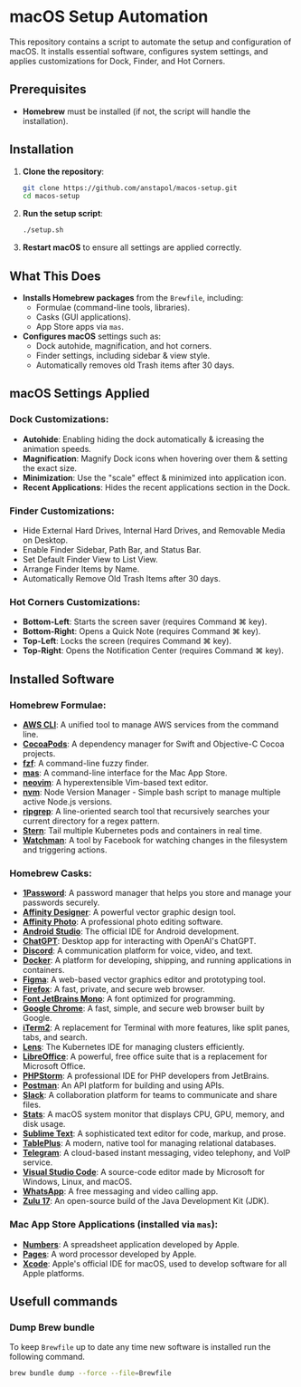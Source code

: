 # macOS Setup Automation

This repository contains a script to automate the setup and configuration of macOS. It installs essential software, configures system settings, and applies customizations for Dock, Finder, and Hot Corners.

## Prerequisites
- **Homebrew** must be installed (if not, the script will handle the installation).

## Installation

1. **Clone the repository**:
   ```bash
   git clone https://github.com/anstapol/macos-setup.git
   cd macos-setup
   ```

2. **Run the setup script**:
   ```bash
   ./setup.sh
   ```

3. **Restart macOS** to ensure all settings are applied correctly.

## What This Does
- **Installs Homebrew packages** from the `Brewfile`, including:
  - Formulae (command-line tools, libraries).
  - Casks (GUI applications).
  - App Store apps via `mas`.
- **Configures macOS** settings such as:
  - Dock autohide, magnification, and hot corners.
  - Finder settings, including sidebar & view style.
  - Automatically removes old Trash items after 30 days.

## macOS Settings Applied

### Dock Customizations:
- **Autohide**: Enabling hiding the dock automatically & icreasing the animation speeds.
- **Magnification**: Magnify Dock icons when hovering over them & setting the exact size.
- **Minimization**: Use the "scale" effect & minimized into application icon.
- **Recent Applications**: Hides the recent applications section in the Dock.

### Finder Customizations:
- Hide External Hard Drives, Internal Hard Drives, and Removable Media on Desktop.
- Enable Finder Sidebar, Path Bar, and Status Bar.
- Set Default Finder View to List View.
- Arrange Finder Items by Name.
- Automatically Remove Old Trash Items after 30 days.

### Hot Corners Customizations:
- **Bottom-Left**: Starts the screen saver (requires Command ⌘ key).
- **Bottom-Right**: Opens a Quick Note (requires Command ⌘ key).
- **Top-Left**: Locks the screen (requires Command ⌘ key).
- **Top-Right**: Opens the Notification Center (requires Command ⌘ key).

## Installed Software

### Homebrew Formulae:
- **[AWS CLI](https://aws.amazon.com/cli/)**: A unified tool to manage AWS services from the command line.
- **[CocoaPods](https://cocoapods.org/)**: A dependency manager for Swift and Objective-C Cocoa projects.
- **[fzf](https://github.com/junegunn/fzf)**: A command-line fuzzy finder.
- **[mas](https://github.com/mas-cli/mas)**: A command-line interface for the Mac App Store.
- **[neovim](https://neovim.io/)**: A hyperextensible Vim-based text editor.
- **[nvm](https://github.com/nvm-sh/nvm)**: Node Version Manager - Simple bash script to manage multiple active Node.js versions.
- **[ripgrep](https://github.com/BurntSushi/ripgrep)**: A line-oriented search tool that recursively searches your current directory for a regex pattern.
- **[Stern](https://github.com/stern/stern)**: Tail multiple Kubernetes pods and containers in real time.
- **[Watchman](https://facebook.github.io/watchman/)**: A tool by Facebook for watching changes in the filesystem and triggering actions.

### Homebrew Casks:
- **[1Password](https://1password.com/)**: A password manager that helps you store and manage your passwords securely.
- **[Affinity Designer](https://affinity.serif.com/en-gb/designer/)**: A powerful vector graphic design tool.
- **[Affinity Photo](https://affinity.serif.com/en-gb/photo/)**: A professional photo editing software.
- **[Android Studio](https://developer.android.com/studio)**: The official IDE for Android development.
- **[ChatGPT](https://chat.openai.com/)**: Desktop app for interacting with OpenAI's ChatGPT.
- **[Discord](https://discord.com/)**: A communication platform for voice, video, and text.
- **[Docker](https://www.docker.com/)**: A platform for developing, shipping, and running applications in containers.
- **[Figma](https://www.figma.com/)**: A web-based vector graphics editor and prototyping tool.
- **[Firefox](https://www.mozilla.org/en-US/firefox/new/)**: A fast, private, and secure web browser.
- **[Font JetBrains Mono](https://www.jetbrains.com/lp/mono/)**: A font optimized for programming.
- **[Google Chrome](https://www.google.com/chrome/)**: A fast, simple, and secure web browser built by Google.
- **[iTerm2](https://iterm2.com/)**: A replacement for Terminal with more features, like split panes, tabs, and search.
- **[Lens](https://k8slens.dev/)**: The Kubernetes IDE for managing clusters efficiently.
- **[LibreOffice](https://www.libreoffice.org/)**: A powerful, free office suite that is a replacement for Microsoft Office.
- **[PHPStorm](https://www.jetbrains.com/phpstorm/)**: A professional IDE for PHP developers from JetBrains.
- **[Postman](https://www.postman.com/)**: An API platform for building and using APIs.
- **[Slack](https://slack.com/)**: A collaboration platform for teams to communicate and share files.
- **[Stats](https://github.com/exelban/stats)**: A macOS system monitor that displays CPU, GPU, memory, and disk usage.
- **[Sublime Text](https://www.sublimetext.com/)**: A sophisticated text editor for code, markup, and prose.
- **[TablePlus](https://tableplus.com/)**: A modern, native tool for managing relational databases.
- **[Telegram](https://telegram.org/)**: A cloud-based instant messaging, video telephony, and VoIP service.
- **[Visual Studio Code](https://code.visualstudio.com/)**: A source-code editor made by Microsoft for Windows, Linux, and macOS.
- **[WhatsApp](https://www.whatsapp.com/)**: A free messaging and video calling app.
- **[Zulu 17](https://www.azul.com/downloads/)**: An open-source build of the Java Development Kit (JDK).

### Mac App Store Applications (installed via `mas`):
- **[Numbers](https://apps.apple.com/us/app/numbers/id409203825?mt=12)**: A spreadsheet application developed by Apple.
- **[Pages](https://apps.apple.com/us/app/pages/id409201541?mt=12)**: A word processor developed by Apple.
- **[Xcode](https://apps.apple.com/us/app/xcode/id497799835?mt=12)**: Apple's official IDE for macOS, used to develop software for all Apple platforms.

## Usefull commands

### Dump Brew bundle
To keep `Brewfile` up to date any time new software is installed run the following command.
```bash
brew bundle dump --force --file=Brewfile
```
